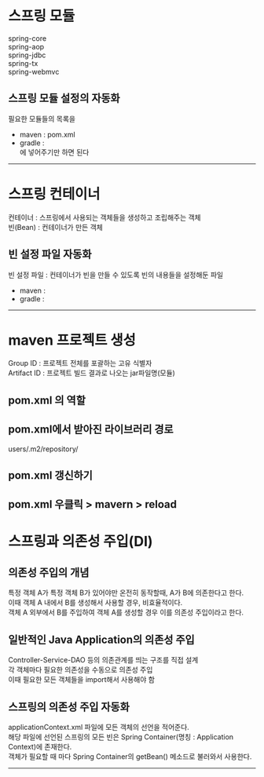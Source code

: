 # 스프링 모듈
spring-core    
spring-aop  
spring-jdbc   
spring-tx  
spring-webmvc

## 스프링 모듈 설정의 자동화
필요한 모듈들의 목록을 
- maven : pom.xml
- gradle :   
에 넣어주기만 하면 된다

---
# 스프링 컨테이너
컨테이너 : 스프링에서 사용되는 객체들을 생성하고 조립해주는 객체  
빈(Bean) : 컨테이너가 만든 객체

## 빈 설정 파일 자동화
빈 설정 파일 : 컨테이너가 빈을 만들 수 있도록 빈의 내용들을 설정해둔 파일  
- maven :
- gradle : 

---
# maven 프로젝트 생성
Group ID : 프로젝트 전체를 포괄하는 고유 식별자  
Artifact ID : 프로젝트 빌드 결과로 나오는 jar파일명(모듈)  

## pom.xml 의 역할

## pom.xml에서 받아진 라이브러리 경로
users/.m2/repository/

## pom.xml 갱신하기
pom.xml 우클릭 > mavern > reload
---
# 스프링과 의존성 주입(DI)
## 의존성 주입의 개념
특정 객체 A가 특정 객체 B가 있어야만 온전히 동작할때, A가 B에 의존한다고 한다.  
이때 객체 A 내에서 B를 생성해서 사용할 경우, 비효율적이다.  
객체 A 외부에서 B를 주입하여 객체 A를 생성할 경우 이를 의존성 주입이라고 한다.
## 일반적인 Java Application의 의존성 주입
Controller-Service-DAO 등의 의존관계를 띄는 구조를 직접 설계  
각 객체마다 필요한 의존성을 수동으로 의존성 주입    
이때 필요한 모든 객체들을 import해서 사용해야 함

## 스프링의 의존성 주입 자동화
applicationContext.xml 파일에 모든 객체의 선언을 적어준다.  
해당 파일에 선언된 스프링의 모든 빈은 Spring Container(명칭 : Application Context)에 존재한다.  
객체가 필요할 때 마다 Spring Container의 getBean() 메소드로 불러와서 사용한다.

---
# 